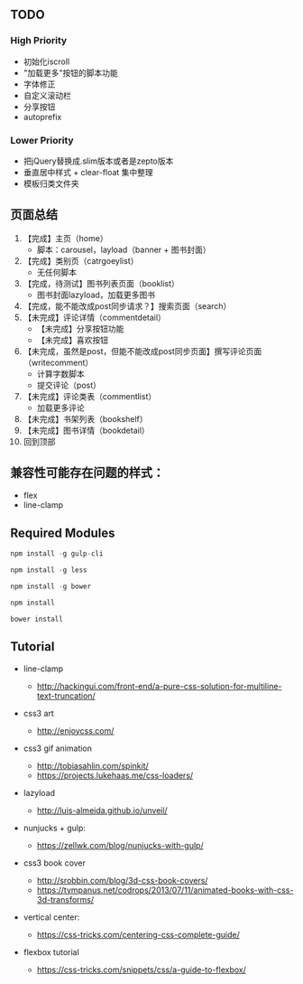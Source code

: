 ## TODO

### High Priority

- 初始化iscroll
- "加载更多"按钮的脚本功能
- 字体修正
- 自定义滚动栏
- 分享按钮
- autoprefix


### Lower Priority

- 把jQuery替换成.slim版本或者是zepto版本
- 垂直居中样式 + clear-float 集中整理
- 模板归类文件夹

## 页面总结

1. 【完成】主页（home）
    - 脚本：carousel，layload（banner + 图书封面）
2. 【完成】类别页（catrgoeylist）
    - 无任何脚本
3. 【完成，待测试】图书列表页面（booklist）
    - 图书封面lazyload，加载更多图书
4. 【完成，能不能改成post同步请求？】搜索页面（search）
5. 【未完成】评论详情（commentdetail）
    - 【未完成】分享按钮功能
    - 【未完成】喜欢按钮
6. 【未完成，虽然是post，但能不能改成post同步页面】撰写评论页面（writecomment）
    - 计算字数脚本
    - 提交评论（post）
7. 【未完成】评论类表（commentlist）
    - 加载更多评论
8. 【未完成】书架列表（bookshelf）
9. 【未完成】图书详情（bookdetail）
10. 回到顶部

## 兼容性可能存在问题的样式：

- flex
- line-clamp

## Required Modules

```javascript
npm install -g gulp-cli
```

```javascript
npm install -g less
```

```javascript
npm install -g bower
```

```javascript
npm install
```

```javasacript
bower install
```

## Tutorial

- line-clamp
    - http://hackingui.com/front-end/a-pure-css-solution-for-multiline-text-truncation/

- css3 art
    - http://enjoycss.com/

- css3 gif animation
    - http://tobiasahlin.com/spinkit/
    - https://projects.lukehaas.me/css-loaders/

- lazyload
    - http://luis-almeida.github.io/unveil/

- nunjucks + gulp:
    - https://zellwk.com/blog/nunjucks-with-gulp/

- css3 book cover
    - http://srobbin.com/blog/3d-css-book-covers/
    - https://tympanus.net/codrops/2013/07/11/animated-books-with-css-3d-transforms/

- vertical center:
    - https://css-tricks.com/centering-css-complete-guide/

- flexbox tutorial
    - https://css-tricks.com/snippets/css/a-guide-to-flexbox/




